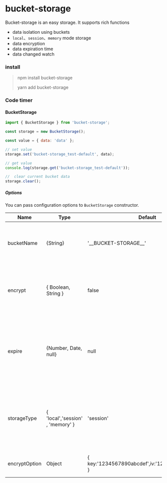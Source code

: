 # bucket-storage

Bucket-storage is an easy storage. It supports rich functions

- data isolation using buckets
- `local`、`session`、`memory` mode storage
- data encryption
- data expiration time
- data changed watch

### install

> npm install bucket-storage
>
> yarn add bucket-storage

### Code timer

#### BucketStorage

```javascript
import { BucketStorage } from 'bucket-storage';

const storage = new BucketStorage();

const value = { data: 'data' };

// set value
storage.set('bucket-storage_test-default', data);

// get value
console.log(storage.get('bucket-storage_test-default'));

//  clear current bucket data
storage.clear();
```

##### Options

You can pass configuration options to `BucketStorage` constructor.

| Name          | Type                             | Default                                          | Description                                                                                                                                                      |
| ------------- | -------------------------------- | ------------------------------------------------ | ---------------------------------------------------------------------------------------------------------------------------------------------------------------- |
| bucketName    | {String}                         | '\_\_BUCKET-STORAGE\_\_'                         | current `BucketStorage` default bucket name . You can setting other bucket name on `set()`                                                                       |
| encrypt       | { Boolean, String }              | false                                            | Indicates whether to encrypt. Setting 'false' or false is no encryption, other value is encryption                                                               |
| expire        | {Number, Date, null}             | null                                             | Set ths default data expiration time . null is setting does not expire, Date type express absolute expiration time; Number type express relative expiration time |
| storageType   | { 'local','session' , 'memory' } | 'session'                                        | Default storage type. Local value is using localStorage; Session value is using sessionStorage; Memory value is using memory object                              |
| encryptOption | Object                           | { key:'1234567890abcdef',iv:'1234567890abcdef' } | Setting data secret key. key and iv need sixteen strings;                                                                                                        |
